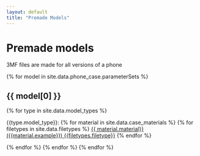 ```yaml
---
layout: default
title: "Premade Models"
---
```


# Premade models
3MF files are made for all versions of a phone

<!-- loop through phone_case.json, copied over from build script -->
{% for model in site.data.phone_case.parameterSets %}
<!-- if I indent then Jekyll wraps it in a code block -->
## {{ model[0] }}
{% for type in site.data.model_types %}

<label>{{type.model_type}}:</label>
{% for material in site.data.case_materials %}
{% for filetypes in site.data.filetypes %}
<a href="/premade_models/{{ model[0] }} {{ type.model_type}} {{ material.material}}.{{filetypes.filetype}}">{{ material.material}} ({{material.example}}) {{filetypes.filetype}}</a>
{% endfor %}

{% endfor %}
{% endfor %}
{% endfor %}
